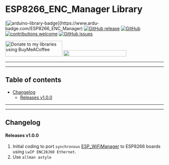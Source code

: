# ESP8266_ENC_Manager Library

[![arduino-library-badge](https://www.ardu-badge.com/badge/ESP8266_ENC_Manager.svg?)](https://www.ardu-badge.com/ESP8266_ENC_Manager)
[![GitHub release](https://img.shields.io/github/release/khoih-prog/ESP8266_ENC_Manager.svg)](https://github.com/khoih-prog/ESP8266_ENC_Manager/releases)
[![GitHub](https://img.shields.io/github/license/mashape/apistatus.svg)](https://github.com/khoih-prog/ESP8266_ENC_Manager/blob/main/LICENSE)
[![contributions welcome](https://img.shields.io/badge/contributions-welcome-brightgreen.svg?style=flat)](#Contributing)
[![GitHub issues](https://img.shields.io/github/issues/khoih-prog/ESP8266_ENC_Manager.svg)](http://github.com/khoih-prog/ESP8266_ENC_Manager/issues)

<a href="https://www.buymeacoffee.com/khoihprog6" title="Donate to my libraries using BuyMeACoffee"><img src="https://cdn.buymeacoffee.com/buttons/v2/default-yellow.png" alt="Donate to my libraries using BuyMeACoffee" style="height: 50px !important;width: 181px !important;" ></a>
<a href="https://www.buymeacoffee.com/khoihprog6" title="Donate to my libraries using BuyMeACoffee"><img src="https://img.shields.io/badge/buy%20me%20a%20coffee-donate-orange.svg?logo=buy-me-a-coffee&logoColor=FFDD00" style="height: 20px !important;width: 200px !important;" ></a>


---
---

## Table of contents

* [Changelog](#changelog)
  * [Releases v1.0.0](#releases-v100)



---
---

## Changelog

#### Releases v1.0.0

1. Initial coding to port `synchronous` [ESP_WiFiManager](https://github.com/khoih-prog/ESP_WiFiManager) to ESP8266 boards using `LwIP ENC28J60 Ethernet`.
2. Use `allman astyle`


